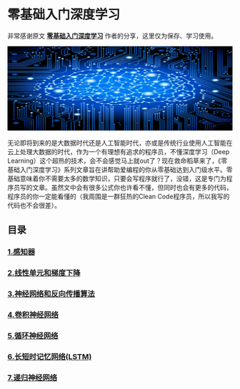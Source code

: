 # 零基础入门深度学习

非常感谢原文 **[零基础入门深度学习](https://www.zybuluo.com/hanbingtao/note/433855)** 作者的分享，这里仅为保存、学习使用。

![cmd-markdown-logo](images/fengmian.jpg)

无论即将到来的是大数据时代还是人工智能时代，亦或是传统行业使用人工智能在云上处理大数据的时代，作为一个有理想有追求的程序员，不懂深度学习（Deep Learning）这个超热的技术，会不会感觉马上就out了？现在救命稻草来了，《零基础入门深度学习》系列文章旨在讲帮助爱编程的你从零基础达到入门级水平。零基础意味着你不需要太多的数学知识，只要会写程序就行了，没错，这是专门为程序员写的文章。虽然文中会有很多公式你也许看不懂，但同时也会有更多的代码，程序员的你一定能看懂的（我周围是一群狂热的Clean Code程序员，所以我写的代码也不会很差）。

## 目录

### [1.感知器](https://github.com/OsForChaoJia/deeplearning-start/blob/master/1.%20%E6%84%9F%E7%9F%A5%E5%99%A8.mdd)
### [2.线性单元和梯度下降](https://github.com/OsForChaoJia/deeplearning-start/blob/master/1.%20%E6%84%9F%E7%9F%A5%E5%99%A8.mdd)
### [3.神经网络和反向传播算法 ](https://github.com/OsForChaoJia/deeplearning-start/blob/master/1.%20%E6%84%9F%E7%9F%A5%E5%99%A8.mdd)
### [4.卷积神经网络 ](https://github.com/OsForChaoJia/deeplearning-start/blob/master/1.%20%E6%84%9F%E7%9F%A5%E5%99%A8.mdd)
### [5.循环神经网络 ](https://github.com/OsForChaoJia/deeplearning-start/blob/master/1.%20%E6%84%9F%E7%9F%A5%E5%99%A8.mdd)
### [6.长短时记忆网络(LSTM) ](https://github.com/OsForChaoJia/deeplearning-start/blob/master/1.%20%E6%84%9F%E7%9F%A5%E5%99%A8.mdd)
### [7.递归神经网络](https://github.com/OsForChaoJia/deeplearning-start/blob/master/1.%20%E6%84%9F%E7%9F%A5%E5%99%A8.mdd)

